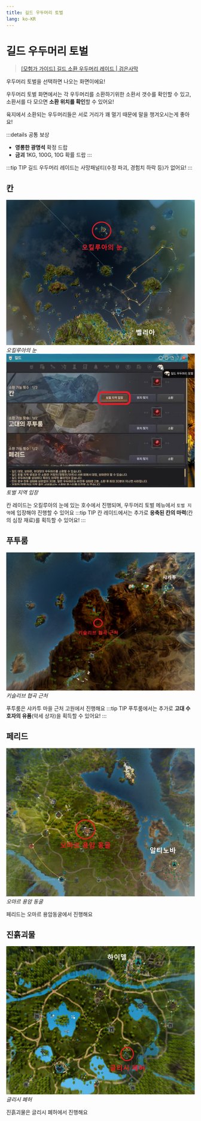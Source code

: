 ```yaml
---
title: 길드 우두머리 토벌
lang: ko-KR
---
```

# 길드 우두머리 토벌
> [[모험가 가이드] 길드 소환 우두머리 레이드 | 검은사막](https://www.kr.playblackdesert.com/ko-KR/Wiki?wikiNo=171)

<!-- TODO: 우두머리 토벌 창 이미지 -->
우두머리 토벌을 선택하면 나오는 화면이에요!

우두머리 토벌 화면에서는 각 우두머리를 소환하기위한 소환서 갯수를 확인할 수 있고,\
소환서를 다 모으면 **소환 위치를 확인**할 수 있어요!

육지에서 소환되는 우두머리들은 서로 거리가 꽤 멀기 때문에 말을 챙겨오시는게 좋아요!

:::details 공통 보상
 - **영롱한 광명석** 확정 드랍
 - **금괴** 1KG, 100G, 10G 확률 드랍
:::

:::tip TIP
길드 우두머리 레이드는 사망패널티(수정 파괴, 경험치 하락 등)가 없어요!
:::

## 칸
![오킬루아의 눈](./khan-location.jpg)*오킬루아의 눈*
<br/>
![토벌 지역 입장](./khan-raid-enter.jpg)*토벌 지역 입장*

칸 레이드는 오킬루아의 눈에 있는 호수에서 진행되며, 우두머리 토벌 메뉴에서 `토벌 지역`에 입장해야 진행할 수 있어요
:::tip TIP
칸 레이드에서는 추가로 **응축된 칸의 마력**(칸의 심장 재료)를 획득할 수 있어요!
:::

## 푸투룸
![키슬리브 협곡](./puturum-location.jpg)*키슬리브 협곡 근처*

푸투룸은 샤카투 마을 근처 고원에서 진행해요
:::tip TIP
푸투룸에서는 추가로 **고대 수호자의 유품**(악세 상자)을 획득할 수 있어요!
:::

## 페리드
![오마르 용암 동굴](./ferrid-location.jpg)*오마르 용암 동굴*

페리드는 오마르 용암동굴에서 진행해요

## 진흙괴물
![글리시 폐허](./mudster-location.jpg)*글리시 폐허*

진흙괴물은 글리시 폐허에서 진행해요

